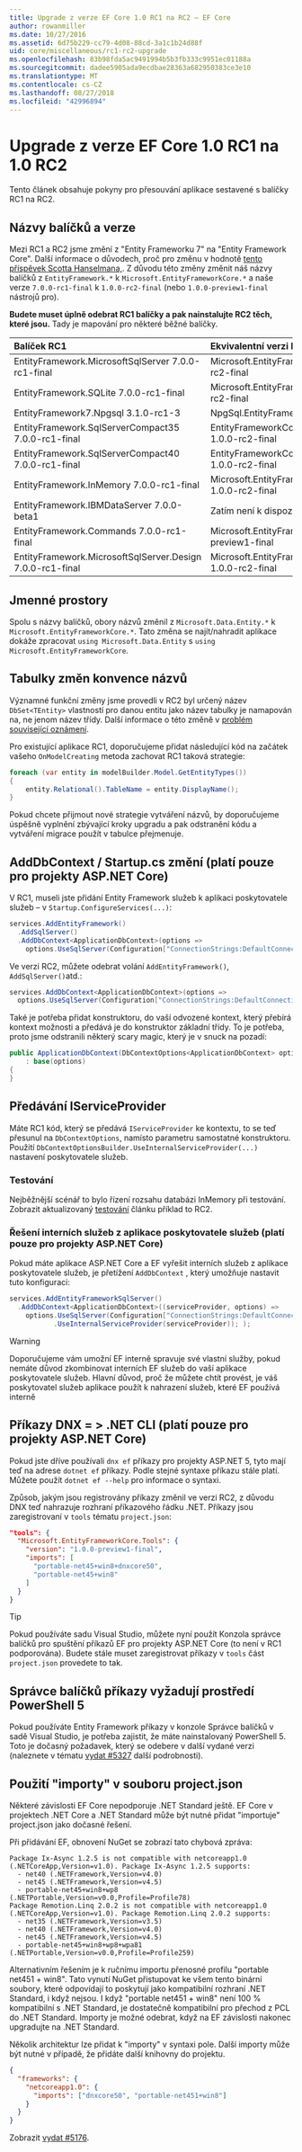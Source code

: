 ```yaml
---
title: Upgrade z verze EF Core 1.0 RC1 na RC2 – EF Core
author: rowanmiller
ms.date: 10/27/2016
ms.assetid: 6d75b229-cc79-4d08-88cd-3a1c1b24d88f
uid: core/miscellaneous/rc1-rc2-upgrade
ms.openlocfilehash: 83b98fda5ac9491994b5b3fb333c9951ec01188a
ms.sourcegitcommit: dadee5905ada9ecdbae28363a682950383ce3e10
ms.translationtype: MT
ms.contentlocale: cs-CZ
ms.lasthandoff: 08/27/2018
ms.locfileid: "42996894"
---
```

# <a name="upgrading-from-ef-core-10-rc1-to-10-rc2"></a>Upgrade z verze EF Core 1.0 RC1 na 1.0 RC2

Tento článek obsahuje pokyny pro přesouvání aplikace sestavené s balíčky RC1 na RC2.

## <a name="package-names-and-versions"></a>Názvy balíčků a verze

Mezi RC1 a RC2 jsme změní z "Entity Frameworku 7" na "Entity Framework Core". Další informace o důvodech, proč pro změnu v hodnotě [tento příspěvek Scotta Hanselmana,](http://www.hanselman.com/blog/ASPNET5IsDeadIntroducingASPNETCore10AndNETCore10.aspx). Z důvodu této změny změnit náš názvy balíčků z `EntityFramework.*` k `Microsoft.EntityFrameworkCore.*` a naše verze `7.0.0-rc1-final` k `1.0.0-rc2-final` (nebo `1.0.0-preview1-final` nástrojů pro).

**Budete muset úplně odebrat RC1 balíčky a pak nainstalujte RC2 těch, které jsou.** Tady je mapování pro některé běžné balíčky.

| Balíček RC1                                               | Ekvivalentní verzi RC2                                                       |
|:----------------------------------------------------------|:---------------------------------------------------------------------|
| EntityFramework.MicrosoftSqlServer        7.0.0-rc1-final | Microsoft.EntityFrameworkCore.SqlServer         1.0.0-rc2-final      |
| EntityFramework.SQLite 7.0.0-rc1-final | Microsoft.EntityFrameworkCore.Sqlite            1.0.0-rc2-final      |
| EntityFramework7.Npgsql                   3.1.0-rc1-3     | NpgSql.EntityFrameworkCore.Postgres             <to be advised>      |
| EntityFramework.SqlServerCompact35        7.0.0-rc1-final | EntityFrameworkCore.SqlServerCompact35          1.0.0-rc2-final      |
| EntityFramework.SqlServerCompact40        7.0.0-rc1-final | EntityFrameworkCore.SqlServerCompact40          1.0.0-rc2-final      |
| EntityFramework.InMemory 7.0.0-rc1-final | Microsoft.EntityFrameworkCore.InMemory 1.0.0-rc2-final      |
| EntityFramework.IBMDataServer             7.0.0-beta1     | Zatím není k dispozici pro RC2                                            |
| EntityFramework.Commands 7.0.0-rc1-final | Microsoft.EntityFrameworkCore.Tools 1.0.0-preview1-final |
| EntityFramework.MicrosoftSqlServer.Design 7.0.0-rc1-final | Microsoft.EntityFrameworkCore.SqlServer.Design  1.0.0-rc2-final      |

## <a name="namespaces"></a>Jmenné prostory

Spolu s názvy balíčků, obory názvů změnil z `Microsoft.Data.Entity.*` k `Microsoft.EntityFrameworkCore.*`. Tato změna se najít/nahradit aplikace dokáže zpracovat `using Microsoft.Data.Entity` s `using Microsoft.EntityFrameworkCore`.

## <a name="table-naming-convention-changes"></a>Tabulky změn konvence názvů

Významné funkční změny jsme provedli v RC2 byl určený název `DbSet<TEntity>` vlastností pro danou entitu jako název tabulky je namapován na, ne jenom název třídy. Další informace o této změně v [problém související oznámení](https://github.com/aspnet/Announcements/issues/167).

Pro existující aplikace RC1, doporučujeme přidat následující kód na začátek vašeho `OnModelCreating` metoda zachovat RC1 taková strategie:

``` csharp
foreach (var entity in modelBuilder.Model.GetEntityTypes())
{
    entity.Relational().TableName = entity.DisplayName();
}
```

Pokud chcete přijmout nové strategie vytváření názvů, by doporučujeme úspěšně vyplnění zbývající kroky upgradu a pak odstranění kódu a vytváření migrace použít v tabulce přejmenuje.

## <a name="adddbcontext--startupcs-changes-aspnet-core-projects-only"></a>AddDbContext / Startup.cs změní (platí pouze pro projekty ASP.NET Core)

V RC1, museli jste přidání Entity Framework služeb k aplikaci poskytovatele služeb – v `Startup.ConfigureServices(...)`:

``` csharp
services.AddEntityFramework()
  .AddSqlServer()
  .AddDbContext<ApplicationDbContext>(options =>
    options.UseSqlServer(Configuration["ConnectionStrings:DefaultConnection"]));
```

Ve verzi RC2, můžete odebrat volání `AddEntityFramework()`, `AddSqlServer()`atd.:

``` csharp
services.AddDbContext<ApplicationDbContext>(options =>
  options.UseSqlServer(Configuration["ConnectionStrings:DefaultConnection"]));
```

Také je potřeba přidat konstruktoru, do vaší odvozené kontext, který přebírá kontext možnosti a předává je do konstruktor základní třídy. To je potřeba, proto jsme odstranili některý scary magic, který je v snuck na pozadí:

``` csharp
public ApplicationDbContext(DbContextOptions<ApplicationDbContext> options)
    : base(options)
{
}
```

## <a name="passing-in-an-iserviceprovider"></a>Předávání IServiceProvider

Máte RC1 kód, který se předává `IServiceProvider` ke kontextu, to se teď přesunul na `DbContextOptions`, namísto parametru samostatné konstruktoru. Použití `DbContextOptionsBuilder.UseInternalServiceProvider(...)` nastavení poskytovatele služeb.

### <a name="testing"></a>Testování

Nejběžnější scénář to bylo řízení rozsahu databázi InMemory při testování. Zobrazit aktualizovaný [testování](testing/index.md) článku příklad to RC2.

### <a name="resolving-internal-services-from-application-service-provider-aspnet-core-projects-only"></a>Řešení interních služeb z aplikace poskytovatele služeb (platí pouze pro projekty ASP.NET Core)

Pokud máte aplikace ASP.NET Core a EF vyřešit interních služeb z aplikace poskytovatele služeb, je přetížení `AddDbContext` , který umožňuje nastavit tuto konfiguraci:

``` csharp
services.AddEntityFrameworkSqlServer()
  .AddDbContext<ApplicationDbContext>((serviceProvider, options) =>
    options.UseSqlServer(Configuration["ConnectionStrings:DefaultConnection"])
           .UseInternalServiceProvider(serviceProvider)); );
```

> [!WARNING]  
> Doporučujeme vám umožní EF interně spravuje své vlastní služby, pokud nemáte důvod zkombinovat interních EF služeb do vaší aplikace poskytovatele služeb. Hlavní důvod, proč že můžete chtít provést, je váš poskytovatel služeb aplikace použít k nahrazení služeb, které EF používá interně

## <a name="dnx-commands--net-cli-aspnet-core-projects-only"></a>Příkazy DNX = > .NET CLI (platí pouze pro projekty ASP.NET Core)

Pokud jste dříve používali `dnx ef` příkazy pro projekty ASP.NET 5, tyto mají teď na adrese `dotnet ef` příkazy. Podle stejné syntaxe příkazu stále platí. Můžete použít `dotnet ef --help` pro informace o syntaxi.

Způsob, jakým jsou registrovány příkazy změnil ve verzi RC2, z důvodu DNX teď nahrazuje rozhraní příkazového řádku .NET. Příkazy jsou zaregistrovaní v `tools` tématu `project.json`:

``` json
"tools": {
  "Microsoft.EntityFrameworkCore.Tools": {
    "version": "1.0.0-preview1-final",
    "imports": [
      "portable-net45+win8+dnxcore50",
      "portable-net45+win8"
    ]
  }
}
```

> [!TIP]  
> Pokud používáte sadu Visual Studio, můžete nyní použít Konzola správce balíčků pro spuštění příkazů EF pro projekty ASP.NET Core (to není v RC1 podporována). Budete stále muset zaregistrovat příkazy v `tools` část `project.json` provedete to tak.

## <a name="package-manager-commands-require-powershell-5"></a>Správce balíčků příkazy vyžadují prostředí PowerShell 5

Pokud používáte Entity Framework příkazy v konzole Správce balíčků v sadě Visual Studio, je potřeba zajistit, že máte nainstalovaný PowerShell 5. Toto je dočasný požadavek, který se odebere v další vydané verzi (naleznete v tématu [vydat #5327](https://github.com/aspnet/EntityFramework/issues/5327) další podrobnosti).

## <a name="using-imports-in-projectjson"></a>Použití "importy" v souboru project.json

Některé závislosti EF Core nepodporuje .NET Standard ještě. EF Core v projektech .NET Core a .NET Standard může být nutné přidat "importuje" project.json jako dočasné řešení.

Při přidávání EF, obnovení NuGet se zobrazí tato chybová zpráva:

``` Console
Package Ix-Async 1.2.5 is not compatible with netcoreapp1.0 (.NETCoreApp,Version=v1.0). Package Ix-Async 1.2.5 supports:
  - net40 (.NETFramework,Version=v4.0)
  - net45 (.NETFramework,Version=v4.5)
  - portable-net45+win8+wp8 (.NETPortable,Version=v0.0,Profile=Profile78)
Package Remotion.Linq 2.0.2 is not compatible with netcoreapp1.0 (.NETCoreApp,Version=v1.0). Package Remotion.Linq 2.0.2 supports:
  - net35 (.NETFramework,Version=v3.5)
  - net40 (.NETFramework,Version=v4.0)
  - net45 (.NETFramework,Version=v4.5)
  - portable-net45+win8+wp8+wpa81 (.NETPortable,Version=v0.0,Profile=Profile259)
```

Alternativním řešením je k ručnímu importu přenosné profilu "portable net451 + win8". Tato vynutí NuGet přistupovat ke všem tento binární soubory, které odpovídají to poskytují jako kompatibilní rozhraní .NET Standard, i když nejsou. I když "portable net451 + win8" není 100 % kompatibilní s .NET Standard, je dostatečně kompatibilní pro přechod z PCL do .NET Standard. Importy je možné odebrat, když na EF závislosti nakonec upgradujte na .NET Standard.

Několik architektur lze přidat k "importy" v syntaxi pole. Další importy může být nutné v případě, že přidáte další knihovny do projektu.

``` json
{
  "frameworks": {
    "netcoreapp1.0": {
      "imports": ["dnxcore50", "portable-net451+win8"]
    }
  }
}
```

Zobrazit [vydat #5176](https://github.com/aspnet/EntityFramework/issues/5176).
